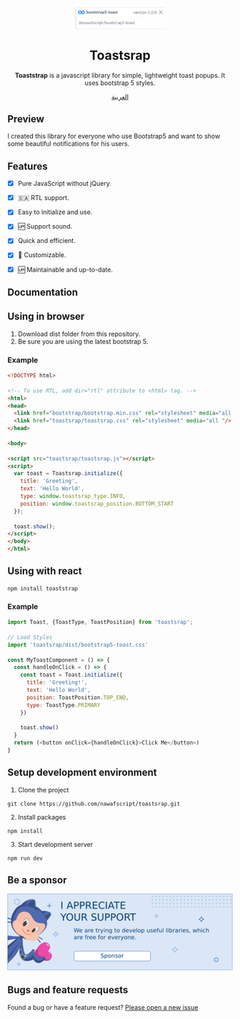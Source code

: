 <p align="center">
  <img width="200" src="docs/logo.png">
</p>

<h1 align="center">Toastsrap</h1>

<div align="center">

**Toaststrap** is a javascript library for simple, lightweight toast popups. It uses bootstrap 5 styles.


</div>

<div align="center">

[العربية](./README-ar.md)

</div>


  

## Preview

I created this library for everyone who use Bootstrap5 and want to show some beautiful notifications for his users.

## Features
- [x] Pure JavaScript without jQuery.
- [x] 🇸🇦 RTL support.
- [x] Easy to initialize and use.
- [x] 🆙 Support sound.
- [x] Quick and efficient.
- [x] 🎨 Customizable.
- [x] 🆙  Maintainable and up-to-date.
  

## Documentation

## Using in browser
1. Download dist folder from this repository.
2. Be sure you are using the latest bootstrap 5.

### Example
```html
<!DOCTYPE html>

<!-- To use RTL, add dir="rtl" attribute to <html> tag. -->
<html>
<head>
  <link href="bootstrap/bootstrap.min.css" rel="stylesheet" media="all "/>
  <link href="toastsrap/toastsrap.css" rel="stylesheet" media="all "/>
</head>

<body>

<script src="toastsrap/toastsrap.js"></script>
<script>
  var toast = Toastsrap.initialize({
    title: 'Greeting',
    text: 'Hello World',
    type: window.toastsrap_type.INFO,
    position: window.toastsrap_position.BOTTOM_START
  });
  
  toast.show();
</script>
</body>
</html>
```

## Using with react
```shell
npm install toaststrap
```

### Example
```javascript
import Toast, {ToastType, ToastPosition} from 'toastsrap';

// Load Styles
import 'toastsrap/dist/bootstrap5-toast.css'

const MyToastComponent = () => {
  const handleOnClick = () => {
    const toast = Toast.initialize({
      title: 'Greeting!',
      text: 'Hello World',
      position: ToastPosition.TOP_END,
      type: ToastType.PRIMARY
    })
    
    toast.show()
  }
  return (<button onClick={handleOnClick}>Click Me</button>)
}
```

## Setup development environment

1. Clone the project
```shell
git clone https://github.com/nawafscript/toastsrap.git
```
2. Install packages
```shell
npm install
```
3. Start development server
```shell
npm run dev
```


## Be a sponsor
<a href="https://ko-fi.com/nawafinity" target="_blank">
    <img src="docs/sponsor.png?_ijt=b2gb70vvbamt2ba0lmnnos9vlm" />
</a>


## Bugs and feature requests
Found a bug or have a feature request? [Please open a new issue](https://github.com/nawafscript/toaststrap/issues)
